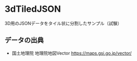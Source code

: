 # 3dTiledJSON
3D用のJSONデータをタイル状に分割したサンプル（試験）

## データの出典
* 国土地理院 地理院地図Vector https://maps.gsi.go.jp/vector/
